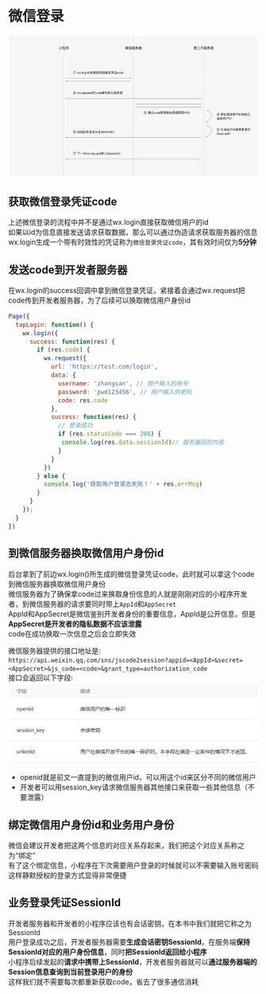 # 微信登录

![Alt text](./image/image-2.png)  

## 获取微信登录凭证code

上述微信登录的流程中并不是通过wx.login直接获取微信用户的id  
如果以id为信息直接发送请求获取数据，那么可以通过伪造请求获取服务器的信息  
wx.login生成一个带有时效性的凭证称为`微信登录凭证code`，其有效时间仅为**5分钟**  

## 发送code到开发者服务器

在wx.login的success回调中拿到微信登录凭证，紧接着会通过wx.request把code传到开发者服务器，为了后续可以换取微信用户身份id  

```js
Page({
  tapLogin: function() {
    wx.login({
      success: function(res) {
        if (res.code) {
          wx.request({
            url: 'https://test.com/login',
            data: {
              username: 'zhangsan', // 用户输入的账号
              password: 'pwd123456', // 用户输入的密码
              code: res.code
            },
            success: function(res) {
              // 登录成功
              if (res.statusCode === 200) {
               console.log(res.data.sessionId)// 服务器回包内容
              }
            }
          })
        } else {
          console.log('获取用户登录态失败！' + res.errMsg)
        }
      }
    });
  }
})
```

## 到微信服务器换取微信用户身份id

后台拿到了前边wx.login()所生成的微信登录凭证code，此时就可以拿这个code到微信服务器换取微信用户身份  
微信服务器为了确保拿code过来换取身份信息的人就是刚刚对应的小程序开发者，到微信服务器的请求要同时带上`AppId`和`AppSecret`  
AppId和AppSecret是微信鉴别开发者身份的重要信息，AppId是公开信息，但是**AppSecret是开发者的隐私数据不应该泄露**  
code在成功换取一次信息之后会立即失效  
  
微信服务器提供的接口地址是:  
`https://api.weixin.qq.com/sns/jscode2session?appid=<AppId>&secret=<AppSecret>&js_code=<code>&grant_type=authorization_code`  
接口会返回以下字段:  
![Alt text](./image/image-3.png)  

* openid就是前文一直提到的微信用户id，可以用这个id来区分不同的微信用户
* 开发者可以用session_key请求微信服务器其他接口来获取一些其他信息（不要泄露）

## 绑定微信用户身份id和业务用户身份

微信会建议开发者把这两个信息的对应关系存起来，我们把这个对应关系称之为“绑定”  
有了这个绑定信息，小程序在下次需要用户登录的时候就可以不需要输入账号密码  
这样静默授权的登录方式显得非常便捷  

## 业务登录凭证SessionId

开发者服务器和开发者的小程序应该也有会话密钥，在本书中我们就把它称之为SessionId  
用户登录成功之后，开发者服务器需要**生成会话密钥SessionId**，在服务端**保持SessionId对应的用户身份信息**，同时**把SessionId返回给小程序**  
小程序后续发起的**请求中携带上SessionId**，开发者服务器就可以**通过服务器端的Session信息查询到当前登录用户的身份**  
这样我们就不需要每次都重新获取code，省去了很多通信消耗  
